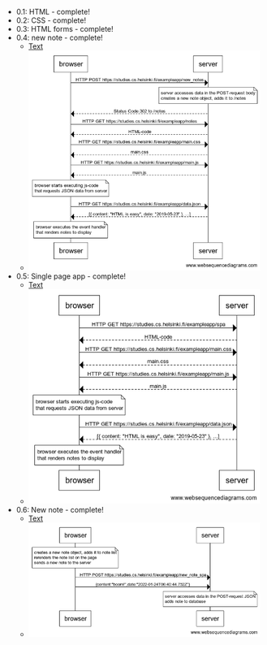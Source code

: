 - 0.1: HTML - complete!
- 0.2: CSS - complete!
- 0.3: HTML forms - complete!
- 0.4: new note - complete!
   - [Text](0.4.txt)
   - ![Diagram](0.4.png)
- 0.5: Single page app - complete!
  - [Text](0.5.txt)
  - ![Diagram](0.5.png)
- 0.6: New note - complete!
   - [Text](0.6.txt)
   - ![Diagram](0.6.png)
